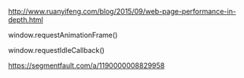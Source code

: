 http://www.ruanyifeng.com/blog/2015/09/web-page-performance-in-depth.html

window.requestAnimationFrame()

window.requestIdleCallback()

https://segmentfault.com/a/1190000008829958